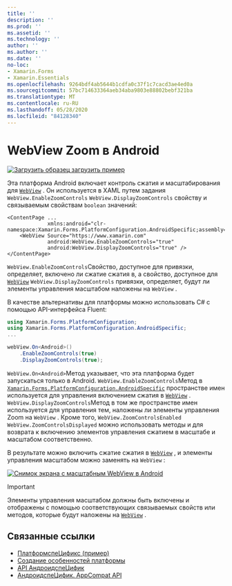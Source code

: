 ```yaml
---
title: ''
description: ''
ms.prod: ''
ms.assetid: ''
ms.technology: ''
author: ''
ms.author: ''
ms.date: ''
no-loc:
- Xamarin.Forms
- Xamarin.Essentials
ms.openlocfilehash: 9264bdf4ab5644b1cdfa0c37f1c7cacd3ae4ed0a
ms.sourcegitcommit: 57bc714633364aeb34aba9803e88802bebf321ba
ms.translationtype: MT
ms.contentlocale: ru-RU
ms.lasthandoff: 05/28/2020
ms.locfileid: "84128340"
---
```

# <a name="webview-zoom-on-android"></a>WebView Zoom в Android

[![Загрузить образец](~/media/shared/download.png) загрузить пример](https://docs.microsoft.com/samples/xamarin/xamarin-forms-samples/userinterface-platformspecifics)

Эта платформа Android включает контроль сжатия и масштабирования для [`WebView`](xref:Xamarin.Forms.WebView) . Он используется в XAML путем задания `WebView.EnableZoomControls` `WebView.DisplayZoomControls` свойству и связываемым свойствам `boolean` значений:

```xaml
<ContentPage ...
             xmlns:android="clr-namespace:Xamarin.Forms.PlatformConfiguration.AndroidSpecific;assembly=Xamarin.Forms.Core">
    <WebView Source="https://www.xamarin.com"
             android:WebView.EnableZoomControls="true"
             android:WebView.DisplayZoomControls="true" />
</ContentPage>
```

`WebView.EnableZoomControls`Свойство, доступное для привязки, определяет, включено ли сжатие сжатия в, а свойство, доступное для [`WebView`](xref:Xamarin.Forms.WebView) `WebView.DisplayZoomControls` привязки, определяет, будут ли элементы управления масштабом наложены на `WebView` .

В качестве альтернативы для платформы можно использовать C# с помощью API-интерфейса Fluent:

```csharp
using Xamarin.Forms.PlatformConfiguration;
using Xamarin.Forms.PlatformConfiguration.AndroidSpecific;
...

webView.On<Android>()
    .EnableZoomControls(true)
    .DisplayZoomControls(true);
```

`WebView.On<Android>`Метод указывает, что эта платформа будет запускаться только в Android. `WebView.EnableZoomControls`Метод в [`Xamarin.Forms.PlatformConfiguration.AndroidSpecific`](xref:Xamarin.Forms.PlatformConfiguration.AndroidSpecific) пространстве имен используется для управления включением сжатия в [`WebView`](xref:Xamarin.Forms.WebView) . `WebView.DisplayZoomControls`Метод в том же пространстве имен используется для управления тем, наложены ли элементы управления Zoom на `WebView` . Кроме того, `WebView.ZoomControlsEnabled` `WebView.ZoomControlsDisplayed` можно использовать методы и для возврата к включению элементов управления сжатием в масштабе и масштабом соответственно.

В результате можно включить сжатие сжатия в [`WebView`](xref:Xamarin.Forms.WebView) , и элементы управления масштабом можно заменять на `WebView` :

[![Снимок экрана с масштабным WebView в Android](webview-zoom-controls-images/webview-zoom.png "Масштабное WebView")](webview-zoom-controls-images/webview-zoom-large.png#lightbox "Масштабное WebView")

> [!IMPORTANT]
> Элементы управления масштабом должны быть включены и отображены с помощью соответствующих связываемых свойств или методов, которые будут наложены на [`WebView`](xref:Xamarin.Forms.WebView) .

## <a name="related-links"></a>Связанные ссылки

- [ПлатформспеЦификс (пример)](https://docs.microsoft.com/samples/xamarin/xamarin-forms-samples/userinterface-platformspecifics)
- [Создание особенностей платформы](~/xamarin-forms/platform/platform-specifics/index.md#creating-platform-specifics)
- [API АндроидспеЦифик](xref:Xamarin.Forms.PlatformConfiguration.AndroidSpecific)
- [АндроидспеЦифик. AppCompat API](xref:Xamarin.Forms.PlatformConfiguration.AndroidSpecific.AppCompat)
